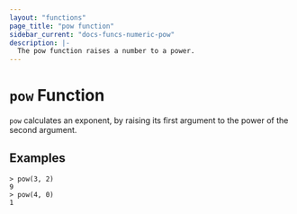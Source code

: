 ```yaml
---
layout: "functions"
page_title: "pow function"
sidebar_current: "docs-funcs-numeric-pow"
description: |-
  The pow function raises a number to a power.
---
```


# `pow` Function

`pow` calculates an exponent, by raising its first argument to the power of the second argument.

## Examples

```
> pow(3, 2)
9
> pow(4, 0)
1
```
